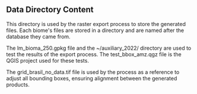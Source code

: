 ## Data Directory Content

This directory is used by the raster export process to store the generated files.
Each biome's files are stored in a directory and are named after the database they came from.

The lm_bioma_250.gpkg file and the ~/auxiliary_2022/ directory are used to test the results of the export process.
The test_bbox_amz.qgz file is the QGIS project used for these tests.

The grid_brasil_no_data.tif file is used by the process as a reference to adjust all bounding boxes, ensuring alignment between the generated products.